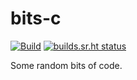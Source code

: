 # bits-c

[![Build](https://github.com/henrytill/bits-c/actions/workflows/main.yml/badge.svg)](https://github.com/henrytill/bits-c/actions/workflows/main.yml)
[![builds.sr.ht status](https://builds.sr.ht/~henrytill/bits-c/commits/master.svg)](https://builds.sr.ht/~henrytill/bits-c/commits/master?)

Some random bits of code.
